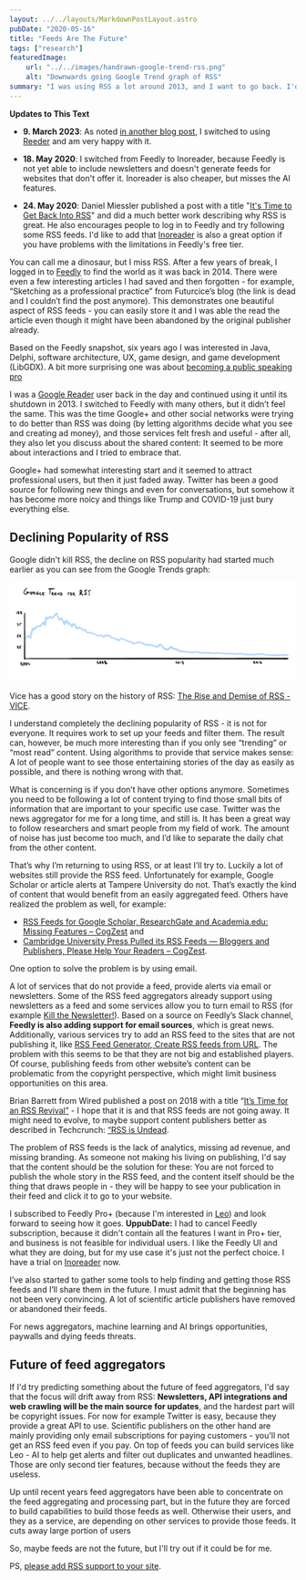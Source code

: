 ```yaml
---
layout: ../../layouts/MarkdownPostLayout.astro
pubDate: "2020-05-16"
title: "Feeds Are The Future"
tags: ["research"]
featuredImage: 
    url: "../../images/handrawn-google-trend-rss.png"
    alt: "Downwards going Google Trend graph of RSS"
summary: "I was using RSS a lot around 2013, and I want to go back. I'd like to be more in control on what stories I see each day. At the same time I know the amount of items in RSS feeds can be overwhelming, so I'm excited to try out new tools to combat information overload as well. I'm glad to see that RSS is not *dead*, even though I understand it probably should evolve. Feed aggregators must evolve as well, or there might not be enough sources for them in the future."
---
```

**Updates to This Text**

* **9. March 2023**: As noted [in another blog post](/writings/feedly-vs-inoreader-and-the-ultimate-feed-aggregator), I switched to using [Reeder](https://reeder.app) and am very happy with it.

* **18. May 2020**: I switched from Feedly to Inoreader, because Feedly is not yet able to include newsletters and doesn't generate feeds for websites that don't offer it. Inoreader is also cheaper, but misses the AI features.

* **24. May 2020**: Daniel Miessler published a post with a title "[It's Time to Get Back Into RSS](https://danielmiessler.com/blog/its-time-to-get-back-into-rss/?utm_source=hackernewsletter&utm_medium=email&utm_term=fav)" and did a much better work describing why RSS is great. He also encourages people to log in to Feedly and try following some RSS feeds. I'd like to add that [Inoreader](https://www.inoreader.com/) is also a great option if you have problems with the limitations in Feedly's free tier.

You can call me a dinosaur, but I miss RSS. After a few years of break, I logged in to [Feedly](https://feedly.com/i/welcome) to find the world as it was back in 2014. There were even a few interesting articles I had saved and then forgotten - for example, “Sketching as a professional practice” from Futurcice’s blog (the link is dead and I couldn’t find the post anymore). This demonstrates one beautiful aspect of RSS feeds - you can easily store it and I was able the read the article even though it might have been abandoned by the original publisher already.

Based on the Feedly snapshot, six years ago I was interested in Java, Delphi, software architecture, UX, game design, and game development (LibGDX). A bit more surprising one was about [becoming a public speaking pro](https://googleblog.blogspot.com/2013/04/become-public-speaking-pro-learning-how.html?utm_source=feedburner&utm_medium=feed&utm_campaign=Feed:+blogspot/MKuf+(The+Keyword+%7C+Official+Google+Blog))

I was a [Google Reader](https://en.wikipedia.org/wiki/Google_Reader) user back in the day and continued using it until its shutdown in 2013. I switched to Feedly with many others, but it didn’t feel the same. This was the time Google+ and other social networks were trying to do better than RSS was doing (by letting algorithms decide what you see and creating ad money), and those services felt fresh and useful - after all, they also let you discuss about the shared content: It seemed to be more about interactions and I tried to embrace that. 

Google+ had somewhat interesting start and it seemed to attract professional users, but then it just faded away. Twitter has been a good source for following new things and even for conversations, but somehow it has become more noicy and things like Trump and COVID-19 just bury everything else.

## Declining Popularity of RSS

Google didn't kill RSS, the decline on RSS popularity had started much earlier as you can see from the Google Trends graph:

![Google Trend - RSS](../../images/handrawn-google-trend-rss.png "Google Trend - RSS")

Vice has a good story on the history of RSS: [The Rise and Demise of RSS - VICE](https://www.vice.com/en_us/article/a3mm4z/the-rise-and-demise-of-rss).

I understand completely the declining popularity of RSS - it is not for everyone. It requires work to set up your feeds and filter them. The result can, however, be much more interesting than if you only see “trending” or “most read” content. Using algorithms to provide that service makes sense: A lot of people want to see those entertaining stories of the day as easily as possible, and there is nothing wrong with that. 

What is concerning is if you don’t have other options anymore. Sometimes you need to be following a lot of content trying to find those small bits of information that are important to your specific use case. Twitter was the news aggregator for me for a long time, and still is. It has been a great way to follow researchers and smart people from my field of work. The amount of noise has just become too much, and I’d like to separate the daily chat from the other content.

That’s why I’m returning to using RSS, or at least I’ll try to. Luckily a lot of websites still provide the RSS feed. Unfortunately for example, Google Scholar or article alerts at Tampere University do not. That’s exactly the kind of content that would benefit from an easily aggregated feed. Others have realized the problem as well, for example: 

* [RSS Feeds for Google Scholar, ResearchGate and Academia.edu: Missing Features – CogZest](https://cogzest.com/2016/07/rss-feeds-for-google-scholar-researchgate-and-academia-edu/)
and 
* [Cambridge University Press Pulled its RSS Feeds — Bloggers and Publishers, Please Help Your Readers – CogZest](https://cogzest.com/2016/12/cambridge-university-press-pulled-its-rss-feeds). 

One option to solve the problem is by using email.

A lot of services that do not provide a feed, provide alerts via email or newsletters. Some of the RSS feed aggregators already support using newsletters as a feed and some services allow you to turn email to RSS (for example [Kill the Newsletter!](https://www.kill-the-newsletter.com)). Based on a source on Feedly’s Slack channel, **Feedly is also adding support for email sources**, which is great news. Additionally, various services try to add an RSS feed to the sites that are not publishing it, like [RSS Feed Generator, Create RSS feeds from URL](https://rss.app/). The problem with this seems to be that they are not big and established players. Of course, publishing feeds from other website’s content can be problematic from the copyright perspective, which might limit business opportunities on this area.

Brian Barrett from Wired published a post on 2018 with a title “[It’s Time for an RSS Revival”](https://www.wired.com/story/rss-readers-feedly-inoreader-old-reader/) - I hope that it is and that RSS feeds are not going away. It might need to evolve, to maybe support content publishers better as described in Techcrunch: [“RSS is Undead](https://techcrunch.com/2018/04/07/rss-is-undead/). 

The problem of RSS feeds is the lack of analytics, missing ad revenue, and missing branding. As someone not making his living on publishing, I'd say that the content should be the solution for these: You are not forced to publish the whole story in the RSS feed, and the content itself should be the thing that draws people in - they will be happy to see your publication in their feed and click it to go to your website.

I subscribed to Feedly Pro+ (because I'm interested in [Leo](https://blog.feedly.com/leo/)) and look forward to seeing how it goes. **UppubDate:** I had to cancel Feedly subscription, because it didn't contain all the features I want in Pro+ tier, and business is not feasible for individual users. I like the Feedly UI and what they are doing, but for my use case it's just not the perfect choice. I have a trial on [Inoreader](https://www.inoreader.com) now. 

I’ve also started to gather some tools to help finding and getting those RSS feeds and I’ll share them in the future. I must admit that the beginning has not been very convincing. A lot of scientific article publishers have removed or abandoned their feeds. 

For news aggregators, machine learning and AI brings opportunities, paywalls and dying feeds threats.

## Future of feed aggregators

If I'd try predicting something about the future of feed aggregators, I'd say that the focus will drift away from RSS: **Newsletters, API integrations and web crawling will be the main source for updates**, and the hardest part will be copyright issues. For now for example Twitter is easy, because they provide a great API to use. Scientific publishers on the other hand are mainly providing only email subscriptions for paying customers - you'll not get an RSS feed even if you pay. On top of feeds you can build services like Leo - AI to help get alerts and filter out duplicates and unwanted headlines. Those are only second tier features, because without the feeds they are useless. 

Up until recent years feed aggregators have been able to concentrate on the feed aggregating and processing part, but in the future they are forced to build capabilities to build those feeds as well. Otherwise their users, and they as a service, are depending on other services to provide those feeds. It cuts away large portion of users

So, maybe feeds are not the future, but I'll try out if it could be for me.

PS,  [please add RSS support to your site](https://kevq.uk/please-add-rss-support-to-your-site/).